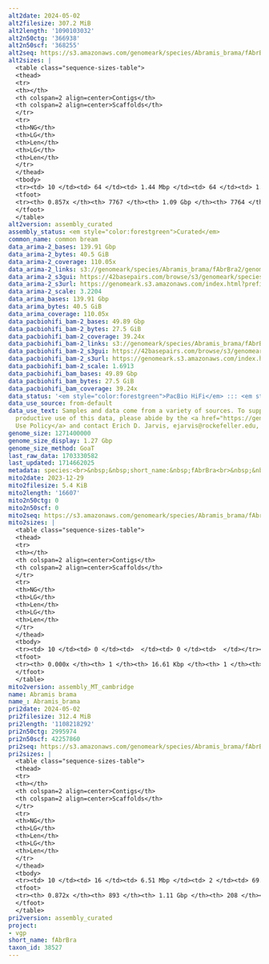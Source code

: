 ```yaml
---
alt2date: 2024-05-02
alt2filesize: 307.2 MiB
alt2length: '1090103032'
alt2n50ctg: '366938'
alt2n50scf: '368255'
alt2seq: https://s3.amazonaws.com/genomeark/species/Abramis_brama/fAbrBra2/assembly_curated/fAbrBra2.alt.cur.20240502.fasta.gz
alt2sizes: |
  <table class="sequence-sizes-table">
  <thead>
  <tr>
  <th></th>
  <th colspan=2 align=center>Contigs</th>
  <th colspan=2 align=center>Scaffolds</th>
  </tr>
  <tr>
  <th>NG</th>
  <th>LG</th>
  <th>Len</th>
  <th>LG</th>
  <th>Len</th>
  </tr>
  </thead>
  <tbody>
  <tr><td> 10 </td><td> 64 </td><td> 1.44 Mbp </td><td> 64 </td><td> 1.44 Mbp </td></tr><tr><td> 20 </td><td> 175 </td><td> 0.93 Mbp </td><td> 175 </td><td> 0.93 Mbp </td></tr><tr><td> 30 </td><td> 333 </td><td> 0.69 Mbp </td><td> 333 </td><td> 0.70 Mbp </td></tr><tr><td> 40 </td><td> 548 </td><td> 0.51 Mbp </td><td> 547 </td><td> 0.52 Mbp </td></tr><tr style="background-color:#cccccc;"><td> 50 </td><td> 841 </td><td> 366.94 Kbp </td><td> 840 </td><td> 368.26 Kbp </td></tr><tr><td> 60 </td><td> 1266 </td><td> 242.95 Kbp </td><td> 1263 </td><td> 243.05 Kbp </td></tr><tr><td> 70 </td><td> 1994 </td><td> 121.33 Kbp </td><td> 1991 </td><td> 121.38 Kbp </td></tr><tr><td> 80 </td><td> 4300 </td><td> 31.26 Kbp </td><td> 4297 </td><td> 31.26 Kbp </td></tr><tr><td> 90 </td><td> 0 </td><td>  </td><td> 0 </td><td>  </td></tr><tr><td> 100 </td><td> 0 </td><td>  </td><td> 0 </td><td>  </td></tr></tbody>
  <tfoot>
  <tr><th> 0.857x </th><th> 7767 </th><th> 1.09 Gbp </th><th> 7764 </th><th> 1.09 Gbp </th></tr>
  </tfoot>
  </table>
alt2version: assembly_curated
assembly_status: <em style="color:forestgreen">Curated</em>
common_name: common bream
data_arima-2_bases: 139.91 Gbp
data_arima-2_bytes: 40.5 GiB
data_arima-2_coverage: 110.05x
data_arima-2_links: s3://genomeark/species/Abramis_brama/fAbrBra2/genomic_data/arima/<br>
data_arima-2_s3gui: https://42basepairs.com/browse/s3/genomeark/species/Abramis_brama/fAbrBra2/genomic_data/arima/
data_arima-2_s3url: https://genomeark.s3.amazonaws.com/index.html?prefix=species/Abramis_brama/fAbrBra2/genomic_data/arima/
data_arima-2_scale: 3.2204
data_arima_bases: 139.91 Gbp
data_arima_bytes: 40.5 GiB
data_arima_coverage: 110.05x
data_pacbiohifi_bam-2_bases: 49.89 Gbp
data_pacbiohifi_bam-2_bytes: 27.5 GiB
data_pacbiohifi_bam-2_coverage: 39.24x
data_pacbiohifi_bam-2_links: s3://genomeark/species/Abramis_brama/fAbrBra2/genomic_data/pacbio_hifi/<br>
data_pacbiohifi_bam-2_s3gui: https://42basepairs.com/browse/s3/genomeark/species/Abramis_brama/fAbrBra2/genomic_data/pacbio_hifi/
data_pacbiohifi_bam-2_s3url: https://genomeark.s3.amazonaws.com/index.html?prefix=species/Abramis_brama/fAbrBra2/genomic_data/pacbio_hifi/
data_pacbiohifi_bam-2_scale: 1.6913
data_pacbiohifi_bam_bases: 49.89 Gbp
data_pacbiohifi_bam_bytes: 27.5 GiB
data_pacbiohifi_bam_coverage: 39.24x
data_status: '<em style="color:forestgreen">PacBio HiFi</em> ::: <em style="color:forestgreen">Arima</em>'
data_use_source: from-default
data_use_text: Samples and data come from a variety of sources. To support fair and
  productive use of this data, please abide by the <a href="https://genome10k.soe.ucsc.edu/data-use-policies/">Data
  Use Policy</a> and contact Erich D. Jarvis, ejarvis@rockefeller.edu, with any questions.
genome_size: 1271400000
genome_size_display: 1.27 Gbp
genome_size_method: GoaT
last_raw_data: 1703330582
last_updated: 1714662025
metadata: species:<br>&nbsp;&nbsp;short_name:&nbsp;fAbrBra<br>&nbsp;&nbsp;name:&nbsp;Abramis&nbsp;brama<br>&nbsp;&nbsp;taxon_id:&nbsp;38527<br>&nbsp;&nbsp;common_name:&nbsp;common&nbsp;bream<br>&nbsp;&nbsp;order:<br>&nbsp;&nbsp;&nbsp;&nbsp;name:&nbsp;Cypriniformes<br>&nbsp;&nbsp;family:<br>&nbsp;&nbsp;&nbsp;&nbsp;name:&nbsp;Cyprinidae<br>&nbsp;&nbsp;individuals:<br>&nbsp;&nbsp;&nbsp;&nbsp;-&nbsp;short_name:&nbsp;fAbrBra2<br>&nbsp;&nbsp;&nbsp;&nbsp;&nbsp;&nbsp;biosample_id:&nbsp;SAMEA11296536<br>&nbsp;&nbsp;&nbsp;&nbsp;&nbsp;&nbsp;sex:<br>&nbsp;&nbsp;genome_size:&nbsp;1271400000<br>&nbsp;&nbsp;genome_size_method:&nbsp;GoaT<br>&nbsp;&nbsp;project:&nbsp;[&nbsp;vgp&nbsp;]<br>
mito2date: 2023-12-29
mito2filesize: 5.4 KiB
mito2length: '16607'
mito2n50ctg: 0
mito2n50scf: 0
mito2seq: https://s3.amazonaws.com/genomeark/species/Abramis_brama/fAbrBra2/assembly_MT_cambridge/fAbrBra2.MT.20231229.fasta.gz
mito2sizes: |
  <table class="sequence-sizes-table">
  <thead>
  <tr>
  <th></th>
  <th colspan=2 align=center>Contigs</th>
  <th colspan=2 align=center>Scaffolds</th>
  </tr>
  <tr>
  <th>NG</th>
  <th>LG</th>
  <th>Len</th>
  <th>LG</th>
  <th>Len</th>
  </tr>
  </thead>
  <tbody>
  <tr><td> 10 </td><td> 0 </td><td>  </td><td> 0 </td><td>  </td></tr><tr><td> 20 </td><td> 0 </td><td>  </td><td> 0 </td><td>  </td></tr><tr><td> 30 </td><td> 0 </td><td>  </td><td> 0 </td><td>  </td></tr><tr><td> 40 </td><td> 0 </td><td>  </td><td> 0 </td><td>  </td></tr><tr style="background-color:#cccccc;"><td> 50 </td><td> 0 </td><td style="background-color:#ff8888;">  </td><td> 0 </td><td style="background-color:#ff8888;">  </td></tr><tr><td> 60 </td><td> 0 </td><td>  </td><td> 0 </td><td>  </td></tr><tr><td> 70 </td><td> 0 </td><td>  </td><td> 0 </td><td>  </td></tr><tr><td> 80 </td><td> 0 </td><td>  </td><td> 0 </td><td>  </td></tr><tr><td> 90 </td><td> 0 </td><td>  </td><td> 0 </td><td>  </td></tr><tr><td> 100 </td><td> 0 </td><td>  </td><td> 0 </td><td>  </td></tr></tbody>
  <tfoot>
  <tr><th> 0.000x </th><th> 1 </th><th> 16.61 Kbp </th><th> 1 </th><th> 16.61 Kbp </th></tr>
  </tfoot>
  </table>
mito2version: assembly_MT_cambridge
name: Abramis brama
name_: Abramis_brama
pri2date: 2024-05-02
pri2filesize: 312.4 MiB
pri2length: '1108218292'
pri2n50ctg: 2995974
pri2n50scf: 42257860
pri2seq: https://s3.amazonaws.com/genomeark/species/Abramis_brama/fAbrBra2/assembly_curated/fAbrBra2.pri.cur.20240502.fasta.gz
pri2sizes: |
  <table class="sequence-sizes-table">
  <thead>
  <tr>
  <th></th>
  <th colspan=2 align=center>Contigs</th>
  <th colspan=2 align=center>Scaffolds</th>
  </tr>
  <tr>
  <th>NG</th>
  <th>LG</th>
  <th>Len</th>
  <th>LG</th>
  <th>Len</th>
  </tr>
  </thead>
  <tbody>
  <tr><td> 10 </td><td> 16 </td><td> 6.51 Mbp </td><td> 2 </td><td> 69.26 Mbp </td></tr><tr><td> 20 </td><td> 38 </td><td> 5.28 Mbp </td><td> 4 </td><td> 59.17 Mbp </td></tr><tr><td> 30 </td><td> 65 </td><td> 4.40 Mbp </td><td> 7 </td><td> 46.18 Mbp </td></tr><tr><td> 40 </td><td> 96 </td><td> 3.76 Mbp </td><td> 10 </td><td> 44.55 Mbp </td></tr><tr style="background-color:#cccccc;"><td> 50 </td><td> 133 </td><td style="background-color:#88ff88;"> 3.00 Mbp </td><td> 12 </td><td style="background-color:#88ff88;"> 42.26 Mbp </td></tr><tr><td> 60 </td><td> 180 </td><td> 2.40 Mbp </td><td> 16 </td><td> 37.72 Mbp </td></tr><tr><td> 70 </td><td> 245 </td><td> 1.65 Mbp </td><td> 19 </td><td> 35.60 Mbp </td></tr><tr><td> 80 </td><td> 347 </td><td> 0.85 Mbp </td><td> 23 </td><td> 31.40 Mbp </td></tr><tr><td> 90 </td><td> 0 </td><td>  </td><td> 0 </td><td>  </td></tr><tr><td> 100 </td><td> 0 </td><td>  </td><td> 0 </td><td>  </td></tr></tbody>
  <tfoot>
  <tr><th> 0.872x </th><th> 893 </th><th> 1.11 Gbp </th><th> 208 </th><th> 1.11 Gbp </th></tr>
  </tfoot>
  </table>
pri2version: assembly_curated
project:
- vgp
short_name: fAbrBra
taxon_id: 38527
---
```

